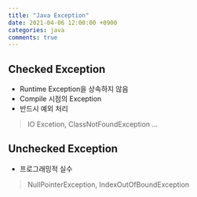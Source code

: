 ```yaml
---
title: "Java Exception"
date: 2021-04-06 12:00:00 +0900
categories: java
comments: true
---
```


## Checked Exception

* Runtime Exception을 상속하지 않음
* Compile 시점의 Exception
* 반드시 예외 처리
> IO Excetion, ClassNotFoundException ...

## Unchecked Exception

* 프로그래밍적 실수
> NullPointerException, IndexOutOfBoundException